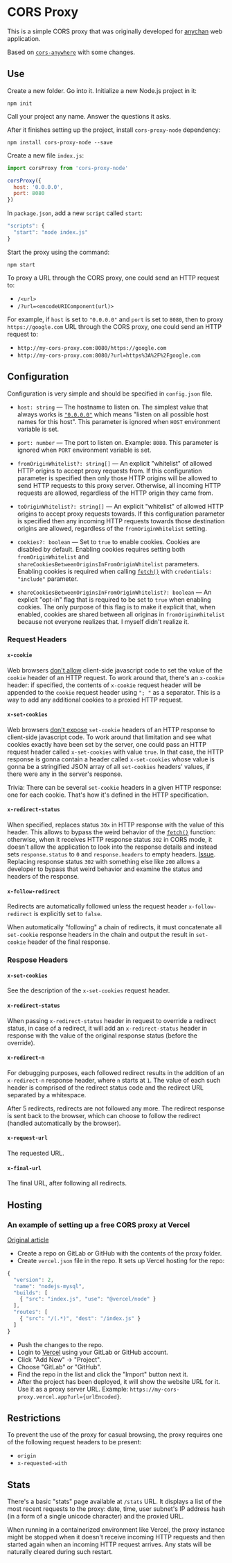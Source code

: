 # CORS Proxy

This is a simple CORS proxy that was originally developed for [anychan](https://gitlab.com/catamphetamine/anychan) web application.

Based on [`cors-anywhere`](https://github.com/Rob--W/cors-anywhere) with some changes.

## Use

Create a new folder. Go into it. Initialize a new Node.js project in it:

```
npm init
```

Call your project any name. Answer the questions it asks.

After it finishes setting up the project, install `cors-proxy-node` dependency:

```
npm install cors-proxy-node --save
```

Create a new file `index.js`:

```js
import corsProxy from 'cors-proxy-node'

corsProxy({
  host: '0.0.0.0',
  port: 8080
})
```

In `package.json`, add a new `script` called `start`:

```js
"scripts": {
  "start": "node index.js"
}
```

Start the proxy using the command:

```
npm start
```

To proxy a URL through the CORS proxy, one could send an HTTP request to:

* `/<url>`
* `/?url=<encodeURIComponent(url)>`

For example, if `host` is set to `"0.0.0.0"` and `port` is set to `8080`, then to proxy `https://google.com` URL through the CORS proxy, one could send an HTTP request to:

* `http://my-cors-proxy.com:8080/https://google.com`
* `http://my-cors-proxy.com:8080/?url=https%3A%2F%2Fgoogle.com`

## Configuration

Configuration is very simple and should be specified in `config.json` file.

* `host: string` — The hostname to listen on. The simplest value that always works is [`"0.0.0.0"`](https://www.howtogeek.com/225487/what-is-the-difference-between-127.0.0.1-and-0.0.0.0/) which means "listen on all possible host names for this host". This parameter is ignored when `HOST` environment variable is set.

* `port: number` — The port to listen on. Example: `8080`. This parameter is ignored when `PORT` environment variable is set.

* `fromOriginWhitelist?: string[]` — An explicit "whitelist" of allowed HTTP origins to accept proxy requests from. If this configuration parameter is specified then only those HTTP origins will be allowed to send HTTP requests to this proxy server. Otherwise, all incoming HTTP requests are allowed, regardless of the HTTP origin they came from.

* `toOriginWhitelist?: string[]` — An explicit "whitelist" of allowed HTTP origins to accept proxy requests towards. If this configuration parameter is specified then any incoming HTTP requests towards those destination origins are allowed, regardless of the `fromOriginWhitelist` setting.

* `cookies?: boolean` — Set to `true` to enable cookies. Cookies are disabled by default. Enabling cookies requires setting both `fromOriginWhitelist` and `shareCookiesBetweenOriginsInFromOriginWhitelist` parameters. Enabling cookies is required when calling [`fetch()`](https://developer.mozilla.org/en-US/docs/Web/API/Fetch_API/Using_Fetch) with `credentials: "include"` parameter.

* `shareCookiesBetweenOriginsInFromOriginWhitelist?: boolean` — An explicit "opt-in" flag that is required to be set to `true` when enabling cookies. The only purpose of this flag is to make it explicit that, when enabled, cookies are shared between all originas in `fromOriginWhitelist` because not everyone realizes that. I myself didn't realize it.

<!--
## Cookies

In order to enable cookies, one would also have to specify an explicit "whitelist" of allowed HTTP request origins. The reason why cookies can't just be enabled for any HTTP request origin is that due to the inherent limitations of CORS proxying, all cookies are shared between all HTTP request origins because from the user's web browser's point of view, all of them are just the same CORS proxy website all the time, because what CORS proxy does is it tricks the web browser into thinking that it always communicates with the permissive CORS proxy website rather than the non-permissive target website.

To see how allowing any HTTP request origin would be a security vulnerability in this case, consider a hacker luring people into visiting their `https://hacker.com` website via the CORS proxy by providing a "phishing" link `https://proxy.com/https://hacker.com/steal-cookies` somewhere for an unsuspecting casual user to click it, resulting in stealing all their cookies for all other websites that the user has been visiting through `https://proxy.com` because their web browser would've associated all those cookies to the same `https://proxy.com` website.

For that reason, enabling `cookies: true` flag also requires setting up `fromOriginWhitelist` and also explicitly enabling the `shareCookiesBetweenOriginsInFromOriginWhitelist: true` flag.
-->

### Request Headers

#### `x-cookie`

Web browsers [don't allow](https://developer.mozilla.org/en-US/docs/Web/API/Headers/getSetCookie) client-side javascript code to set the value of the `cookie` header of an HTTP request. To work around that, there's an `x-cookie` header: if specified, the contents of `x-cookie` request header will be appended to the `cookie` request header using `"; "` as a separator. This is a way to add any additional cookies to a proxied HTTP request.

#### `x-set-cookies`

Web browsers [don't expose](https://developer.mozilla.org/en-US/docs/Web/API/Headers/getSetCookie) `set-cookie` headers of an HTTP response to client-side javascript code. To work around that limitation and see what cookies exactly have been set by the server, one could pass an HTTP request header called `x-set-cookies` with value `true`. In that case, the HTTP response is gonna contain a header called `x-set-cookies` whose value is gonna be a stringified JSON array of all `set-cookies` headers' values, if there were any in the server's response.

Trivia: There can be several `set-cookie` headers in a given HTTP response: one for each cookie. That's how it's defined in the HTTP specification.

#### `x-redirect-status`

When specified, replaces status `30x` in HTTP response with the value of this header. This allows to bypass the weird behavior of the [`fetch()`](https://developer.mozilla.org/en-US/docs/Web/API/Fetch_API/Using_Fetch) function: otherwise, when it receives HTTP response status `302` in CORS mode, it doesn't allow the application to look into the response details and instead sets `response.status` to `0` and `response.headers` to empty headers. [Issue](https://github.com/denoland/deno/issues/4389). Replacing response status `302` with something else like `200` allows a developer to bypass that weird behavior and examine the status and headers of the response.

#### `x-follow-redirect`

Redirects are automatically followed unless the request header `x-follow-redirect` is explicitly set to `false`.

When automatically "following" a chain of redirects, it must concatenate all `set-cookie` response headers in the chain and output the result in `set-cookie` header of the final response.

### Respose Headers

<!--
#### `x-cookie`

The value of the `x-cookie` response header is gonna be the value of the `cookie` request header. So it could be used to debug exactly what cookies have been sent to the target URL.
-->

<!--
#### `x-cookies-enabled`

To check if cookies have been enabled, see the value of an HTTP response header called `x-cookies-enabled`: it's gonna be either `"true"` or `"false"`.
-->

<!--
### `SameSite=None`

If a website receives cookies from `https://proxy.com`, the web browser is gonna send those cookies only to `https://proxy.com` in subsequent HTTP requests. To lift that restriction, cookies could be configured with `SameSize=None` policy. To do that, pass `x-set-cookie-same-site-none` response header with value `"true"`.
-->

#### `x-set-cookies`

See the description of the `x-set-cookies` request header.

#### `x-redirect-status`

When passing `x-redirect-status` header in request to override a redirect status, in case of a redirect, it will add an `x-redirect-status` header in response with the value of the original response status (before the override).

#### `x-redirect-n`

For debugging purposes, each followed redirect results in the addition of an `x-redirect-n` response header, where `n` starts at `1`. The value of each such header is comprised of the redirect status code and the redirect URL separated by a whitespace.

After 5 redirects, redirects are not followed any more. The redirect response is sent back to the browser, which can choose to follow the redirect (handled automatically by the browser).

#### `x-request-url`

The requested URL.

#### `x-final-url`

The final URL, after following all redirects.

## Hosting

### An example of setting up a free CORS proxy at Vercel

[Original article](https://geshan.com.np/blog/2021/01/free-nodejs-hosting/)

* Create a repo on GitLab or GitHub with the contents of the proxy folder.
* Create `vercel.json` file in the repo. It sets up Vercel hosting for the repo:

```js
{
  "version": 2,
  "name": "nodejs-mysql",
  "builds": [
    { "src": "index.js", "use": "@vercel/node" }
  ],
  "routes": [
    { "src": "/(.*)", "dest": "/index.js" }
  ]
}
```

* Push the changes to the repo.
* Login to [Vercel](https://vercel.com/) using your GitLab or GitHub account.
* Click "Add New" → "Project".
* Choose "GitLab" or "GitHub".
* Find the repo in the list and click the "Import" button next it.
* After the project has been deployed, it will show the website URL for it. Use it as a proxy server URL. Example: `https://my-cors-proxy.vercel.app?url={urlEncoded}`.

<!-- To debug possible errors, one could view the console logs by going to the "Logs" tab of the project in Vercel. -->

## Restrictions

To prevent the use of the proxy for casual browsing, the proxy requires one of the following request headers to be present:
* `origin`
* `x-requested-with`

## Stats

There's a basic "stats" page available at `/stats` URL. It displays a list of the most recent requests to the proxy: date, time, user subnet's IP address hash (in a form of a single unicode character) and the proxied URL.

When running in a containerized environment like Vercel, the proxy instance might be stopped when it doesn't receive incoming HTTP requests and then started again when an incoming HTTP request arrives. Any stats will be naturally cleared during such restart.

<!-- Commented out `<iframe/>` support because it won't really work without replacing relative URLs with absolute ones. -->

<!--
## `<iframe/>`

When proxying an `<iframe/>` contents, use the `url` query parameter apprach and also set `iframe` query parameter to a non-empty value:

`http://my-cors-proxy.com:8080/?url=https%3A%2F%2Fgoogle.com&iframe=✓`

This also requires adding the Proxy domain itself to `fromOriginWhitelist` configuration parameter. The reason is that when loading an `<iframe/>`, web browser will set `Origin` HTTP request header value to be the "origin" part of the URL specified in the `src` attribute of the `<iframe/>` which is a proxied URL, so the domain of it will be the Proxy domain.

An additional optional URL query parameter that can be specified in this case is `transforms`: an optional list of "transformations" that would be applied to the received HTML response content. When provided, the value should be a result of calling `JSON.stringify()` on a list of `transform` objects having shape:

```js
{
  target: "content",
  regExp?: boolean, // set to `true` to indicate that `searchFor` is a regular expression string.
  searchFor: string,
  replaceWith: string
}
```

Example for proxying CloudFlare CAPTCHA page:

```js
[
  {
    target: "content",
    searchFor: "cUPMDTk: \"\\/",
    replaceWith: "cUPMDTk: \"https://website.com/"
  },
  {
    target: "content",
    searchFor: "cpo.src = '/",
    replaceWith: "cpo.src = 'https://website.com/"
  }
]
```

Sidenote: When testing `transforms`, check the "Disable Cache (while DevTools are open)" checkbox in DevTools, otherwise it might return a previously-cached response.

In summary:
* It replaces [`Content-Security-Policy`](https://developer.mozilla.org/en-US/docs/Web/HTTP/Headers/Content-Security-Policy) HTTP response header with `frame-ancestors *;` to allow the page to be embedded on any 3rd-party website.
* Applies any `transforms`, when provided, to the received HTML response content.
  * For example, such transforms should convert any relative URLs found in the HTTP response to absolute ones. Otherwise, when the `<iframe/>`d page sends additional HTTP requests for "resource" files at "relative" URLs (like `/scripts/some-script.js`), those "resources" won't be found because those "relative" URLs would be resolved against the domain of the proxy server itself rather than the domain of the website being proxied.
-->